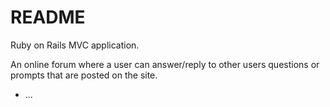 # README

Ruby on Rails MVC application.

An online forum where a user can answer/reply to other users questions or prompts that are posted on the site.  

* ...
